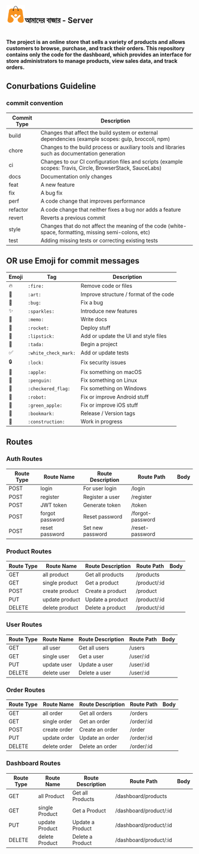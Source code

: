 <div style="display: flex">
<img
      src="./public/amder-bajar-logo.png"
      style="width: 50px; height: 50px"
    />
 <h2> আমাদের বাজার - Server <h2/>
 </div>

#### The project is an online store that sells a variety of products and allows customers to browse, purchase, and track their orders. This repository contains only the code for the dashboard, which provides an interface for store administrators to manage products, view sales data, and track orders.

## Conurbations Guideline

### commit convention


| Commit Type | Description                                                                                                 |
| ----------- | ----------------------------------------------------------------------------------------------------------- |
| build       | Changes that affect the build system or external dependencies (example scopes: gulp, broccoli, npm)         |
| chore       | Changes to the build process or auxiliary tools and libraries such as documentation generation              |
| ci          | Changes to our CI configuration files and scripts (example scopes: Travis, Circle, BrowserStack, SauceLabs) |
| docs        | Documentation only changes                                                                                  |
| feat        | A new feature                                                                                               |
| fix         | A bug fix                                                                                                   |
| perf        | A code change that improves performance                                                                     |
| refactor    | A code change that neither fixes a bug nor adds a feature                                                   |
| revert      | Reverts a previous commit                                                                                   |
| style       | Changes that do not affect the meaning of the code (white-space, formatting, missing semi-colons, etc)      |
| test        | Adding missing tests or correcting existing tests                                                           |

## OR use Emoji for commit messages

| Emoji | Tag | Description |
|-------|-----|-------------|
| 🔥    | `:fire:` | Remove code or files |
| 🎨    | `:art:` | Improve structure / format of the code |
| 🐛    | `:bug:` | Fix a bug |
| ✨    | `:sparkles:` | Introduce new features |
| 📝    | `:memo:` | Write docs |
| 🚀    | `:rocket:` | Deploy stuff |
| 💄    | `:lipstick:` | Add or update the UI and style files |
| 🎉    | `:tada:` | Begin a project |
| ✅    | `:white_check_mark:` | Add or update tests |
| 🔒    | `:lock:` | Fix security issues |
| 🍎    | `:apple:` | Fix something on macOS |
| 🐧    | `:penguin:` | Fix something on Linux |
| 🏁    | `:checkered_flag:` | Fix something on Windows |
| 🤖    | `:robot:` | Fix or improve Android stuff |
| 🍏    | `:green_apple:` | Fix or improve iOS stuff |
| 🔖    | `:bookmark:` | Release / Version tags |
| 🚧    | `:construction:` | Work in progress |

## Routes

### Auth Routes

| Route Type | Route Name | Route Description | Route Path | Body |
|------------|------------|-------------------|------------|------|
| POST       | login      | For user login    | /login     |      |
| POST       | register   | Register a user   | /register  |      |
| POST       | JWT token  | Generate token    | /token     |      |
| POST       | forgot password | Reset password | /forgot-password | |
| POST       | reset password | Set new password | /reset-password | |

### Product Routes

| Route Type | Route Name | Route Description | Route Path | Body |
|------------|------------|-------------------|------------|------|
| GET        | all product | Get all products | /products | |
| GET        | single product | Get a product | /product/:id | |
| POST       | create product | Create a product | /product | |
| PUT        | update product | Update a product | /product/:id | |
| DELETE     | delete product | Delete a product | /product/:id | |

### User Routes

| Route Type | Route Name | Route Description | Route Path | Body |
|------------|------------|-------------------|------------|------|
| GET        | all user | Get all users | /users | |
| GET        | single user | Get a user | /user/:id | |
| PUT        | update user | Update a user | /user/:id | |
| DELETE     | delete user | Delete a user | /user/:id | |

### Order Routes

| Route Type | Route Name | Route Description | Route Path | Body |
|------------|------------|-------------------|------------|------|
| GET        | all order | Get all orders | /orders | |
| GET        | single order | Get an order | /order/:id | |
| POST       | create order | Create an order | /order | |
| PUT        | update order | Update an order | /order/:id | |
| DELETE     | delete order | Delete an order | /order/:id | |

### Dashboard Routes

| Route Type | Route Name | Route Description | Route Path | Body |
|------------|------------|-------------------|------------|------|
| GET        | all Product | Get all Products | /dashboard/products | |
| GET        | single Product | Get a Product | /dashboard/product/:id | |
| PUT        | update Product | Update a Product | /dashboard/product/:id | |
| DELETE     | delete Product | Delete a Product | /dashboard/product/:id | |


